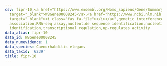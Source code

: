 ```yaml
---
csv: fipr-10,<a href="https://www.ensembl.org/Homo_sapiens/Gene/Summary?db=core;g=WBGene00008245"
  target="_blank">WBGene00008245</a>,<a href="https://www.ncbi.nlm.nih.gov/pubmed/27496166"
  target="_blank"><i class="fas fa-file"></i></a>",genetic interference,functional
  association,RNA-seq assay,nucleotide sequence identification,nucleotide sequence
  identification,transcriptional regulation,up-regulates activity
data_alias: fipr-10
data_id: WBGene00008245
data_numevidence: 1
data_species: Caenorhabditis elegans
data_taxid: '6239'
title: fipr-10
---
```

